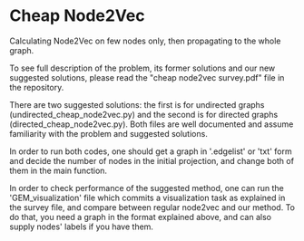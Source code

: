 # Cheap Node2Vec
Calculating Node2Vec on few nodes only, then propagating to the whole graph. 

To see full description of the problem, its former solutions and our new suggested solutions, please read the "cheap node2vec survey.pdf"
file in the repository.

There are two suggested solutions: the first is for undirected graphs (undirected_cheap_node2vec.py) and the second is for directed graphs (directed_cheap_node2vec.py).
Both files are well documented and assume familiarity with the problem and suggested solutions.

In order to run both codes, one should get a graph in  '.edgelist' or 'txt' form and decide the number of nodes in the initial projection, and change both of them in the main function. 

In order to check performance of the suggested method, one can run the 'GEM_visualization' file which commits a visualization task as explained in the survey file, and compare between regular node2vec and our method.
To do that, you need a graph in the format explained above, and can also supply nodes' labels if you have them.
